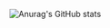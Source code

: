![Anurag's GitHub stats](https://github-readme-stats.vercel.app/api?username=yangxuechen&hide=prs,issues,contribs&show_icons=true&theme=flag-india)
